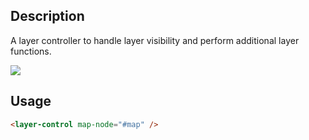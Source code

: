 <!--

@parent Home.components
@group layer-control.types Types
@group layer-control.props Properties

-->

## Description

A layer controller to handle layer visibility and perform additional layer functions.

<img src="static/img/components/print-widget.png" />

## Usage

```html
<layer-control map-node="#map" />
```
